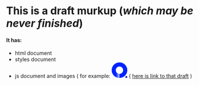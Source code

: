 # This is a draft murkup (*which may be never finished*)
#### It has:
* html document 
* styles document
* js document 
and images ( for example:
![alt text](https://github.com/CookieWithEvil/draft_markup/blob/gh-pages/images/logo.png)
( [here is link to that draft](https://cookiewithevil.github.io/draft_markup/) )
